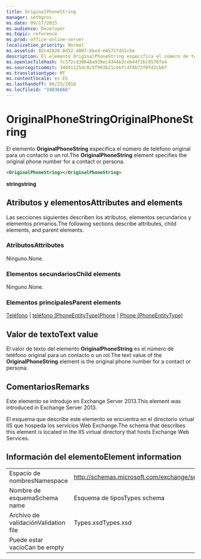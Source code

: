 ```yaml
---
title: OriginalPhoneString
manager: sethgros
ms.date: 09/17/2015
ms.audience: Developer
ms.topic: reference
ms.prod: office-online-server
localization_priority: Normal
ms.assetid: 02c42828-0d52-4007-bbed-e6571fd31cbe
description: El elemento OriginalPhoneString especifica el número de teléfono original para un contacto o un rol.
ms.openlocfilehash: fc372cd30648a939ec4344b3ceb44f2bc0576fe4
ms.sourcegitcommit: 34041125dc8c5f993b21cebfc4f8b72f0fd2cb6f
ms.translationtype: MT
ms.contentlocale: es-ES
ms.lasthandoff: 06/25/2018
ms.locfileid: "19836666"
---
```

# <a name="originalphonestring"></a><span data-ttu-id="5a6e1-103">OriginalPhoneString</span><span class="sxs-lookup"><span data-stu-id="5a6e1-103">OriginalPhoneString</span></span>

<span data-ttu-id="5a6e1-104">El elemento **OriginalPhoneString** especifica el número de teléfono original para un contacto o un rol.</span><span class="sxs-lookup"><span data-stu-id="5a6e1-104">The **OriginalPhoneString** element specifies the original phone number for a contact or persona.</span></span> 
  
```XML
<OriginalPhoneString></OriginalPhoneString>
```

 <span data-ttu-id="5a6e1-105">**string**</span><span class="sxs-lookup"><span data-stu-id="5a6e1-105">**string**</span></span>
## <a name="attributes-and-elements"></a><span data-ttu-id="5a6e1-106">Atributos y elementos</span><span class="sxs-lookup"><span data-stu-id="5a6e1-106">Attributes and elements</span></span>

<span data-ttu-id="5a6e1-107">Las secciones siguientes describen los atributos, elementos secundarios y elementos primarios.</span><span class="sxs-lookup"><span data-stu-id="5a6e1-107">The following sections describe attributes, child elements, and parent elements.</span></span>
  
### <a name="attributes"></a><span data-ttu-id="5a6e1-108">Atributos</span><span class="sxs-lookup"><span data-stu-id="5a6e1-108">Attributes</span></span>

<span data-ttu-id="5a6e1-109">Ninguno.</span><span class="sxs-lookup"><span data-stu-id="5a6e1-109">None.</span></span>
  
### <a name="child-elements"></a><span data-ttu-id="5a6e1-110">Elementos secundarios</span><span class="sxs-lookup"><span data-stu-id="5a6e1-110">Child elements</span></span>

<span data-ttu-id="5a6e1-111">Ninguno.</span><span class="sxs-lookup"><span data-stu-id="5a6e1-111">None.</span></span>
  
### <a name="parent-elements"></a><span data-ttu-id="5a6e1-112">Elementos principales</span><span class="sxs-lookup"><span data-stu-id="5a6e1-112">Parent elements</span></span>

<span data-ttu-id="5a6e1-113">[Teléfono](phone.md) | [teléfono (PhoneEntityType)](phone-phoneentitytype.md)</span><span class="sxs-lookup"><span data-stu-id="5a6e1-113">[Phone](phone.md) | [Phone (PhoneEntityType)](phone-phoneentitytype.md)</span></span>
  
## <a name="text-value"></a><span data-ttu-id="5a6e1-114">Valor de texto</span><span class="sxs-lookup"><span data-stu-id="5a6e1-114">Text value</span></span>

<span data-ttu-id="5a6e1-115">El valor de texto del elemento **OriginalPhoneString** es el número de teléfono original para un contacto o un rol.</span><span class="sxs-lookup"><span data-stu-id="5a6e1-115">The text value of the **OriginalPhoneString** element is the original phone number for a contact or persona.</span></span> 
  
## <a name="remarks"></a><span data-ttu-id="5a6e1-116">Comentarios</span><span class="sxs-lookup"><span data-stu-id="5a6e1-116">Remarks</span></span>

<span data-ttu-id="5a6e1-117">Este elemento se introdujo en Exchange Server 2013.</span><span class="sxs-lookup"><span data-stu-id="5a6e1-117">This element was introduced in Exchange Server 2013.</span></span>
  
<span data-ttu-id="5a6e1-118">El esquema que describe este elemento se encuentra en el directorio virtual IIS que hospeda los servicios Web Exchange.</span><span class="sxs-lookup"><span data-stu-id="5a6e1-118">The schema that describes this element is located in the IIS virtual directory that hosts Exchange Web Services.</span></span>
  
## <a name="element-information"></a><span data-ttu-id="5a6e1-119">Información del elemento</span><span class="sxs-lookup"><span data-stu-id="5a6e1-119">Element information</span></span>

|||
|:-----|:-----|
|<span data-ttu-id="5a6e1-120">Espacio de nombres</span><span class="sxs-lookup"><span data-stu-id="5a6e1-120">Namespace</span></span>  <br/> |http://schemas.microsoft.com/exchange/services/2006/types  <br/> |
|<span data-ttu-id="5a6e1-121">Nombre de esquema</span><span class="sxs-lookup"><span data-stu-id="5a6e1-121">Schema name</span></span>  <br/> |<span data-ttu-id="5a6e1-122">Esquema de tipos</span><span class="sxs-lookup"><span data-stu-id="5a6e1-122">Types schema</span></span>  <br/> |
|<span data-ttu-id="5a6e1-123">Archivo de validación</span><span class="sxs-lookup"><span data-stu-id="5a6e1-123">Validation file</span></span>  <br/> |<span data-ttu-id="5a6e1-124">Types.xsd</span><span class="sxs-lookup"><span data-stu-id="5a6e1-124">Types.xsd</span></span>  <br/> |
|<span data-ttu-id="5a6e1-125">Puede estar vacío</span><span class="sxs-lookup"><span data-stu-id="5a6e1-125">Can be empty</span></span>  <br/> ||
   


